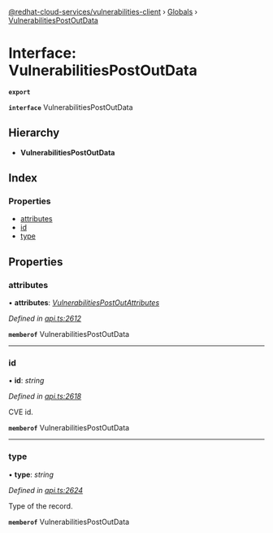 [@redhat-cloud-services/vulnerabilities-client](../README.md) › [Globals](../globals.md) › [VulnerabilitiesPostOutData](vulnerabilitiespostoutdata.md)

# Interface: VulnerabilitiesPostOutData

**`export`** 

**`interface`** VulnerabilitiesPostOutData

## Hierarchy

* **VulnerabilitiesPostOutData**

## Index

### Properties

* [attributes](vulnerabilitiespostoutdata.md#attributes)
* [id](vulnerabilitiespostoutdata.md#id)
* [type](vulnerabilitiespostoutdata.md#type)

## Properties

###  attributes

• **attributes**: *[VulnerabilitiesPostOutAttributes](vulnerabilitiespostoutattributes.md)*

*Defined in [api.ts:2612](https://github.com/RedHatInsights/javascript-clients/blob/master/packages/vulnerabilities/api.ts#L2612)*

**`memberof`** VulnerabilitiesPostOutData

___

###  id

• **id**: *string*

*Defined in [api.ts:2618](https://github.com/RedHatInsights/javascript-clients/blob/master/packages/vulnerabilities/api.ts#L2618)*

CVE id.

**`memberof`** VulnerabilitiesPostOutData

___

###  type

• **type**: *string*

*Defined in [api.ts:2624](https://github.com/RedHatInsights/javascript-clients/blob/master/packages/vulnerabilities/api.ts#L2624)*

Type of the record.

**`memberof`** VulnerabilitiesPostOutData
